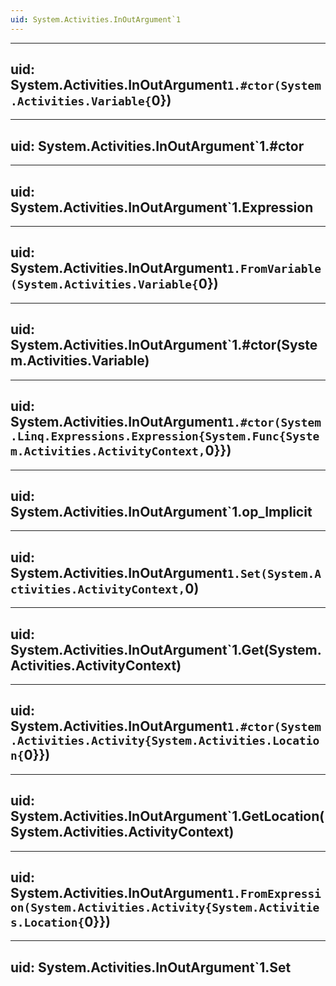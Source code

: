 ```yaml
---
uid: System.Activities.InOutArgument`1
---
```


---
uid: System.Activities.InOutArgument`1.#ctor(System.Activities.Variable{`0})
---

---
uid: System.Activities.InOutArgument`1.#ctor
---

---
uid: System.Activities.InOutArgument`1.Expression
---

---
uid: System.Activities.InOutArgument`1.FromVariable(System.Activities.Variable{`0})
---

---
uid: System.Activities.InOutArgument`1.#ctor(System.Activities.Variable)
---

---
uid: System.Activities.InOutArgument`1.#ctor(System.Linq.Expressions.Expression{System.Func{System.Activities.ActivityContext,`0}})
---

---
uid: System.Activities.InOutArgument`1.op_Implicit
---

---
uid: System.Activities.InOutArgument`1.Set(System.Activities.ActivityContext,`0)
---

---
uid: System.Activities.InOutArgument`1.Get(System.Activities.ActivityContext)
---

---
uid: System.Activities.InOutArgument`1.#ctor(System.Activities.Activity{System.Activities.Location{`0}})
---

---
uid: System.Activities.InOutArgument`1.GetLocation(System.Activities.ActivityContext)
---

---
uid: System.Activities.InOutArgument`1.FromExpression(System.Activities.Activity{System.Activities.Location{`0}})
---

---
uid: System.Activities.InOutArgument`1.Set
---
